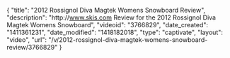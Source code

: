 {
    "title": "2012 Rossignol Diva Magtek Womens Snowboard Review",
    "description": "http:\/\/www.skis.com Review for the 2012 Rossignol Diva Magtek Womens Snowboard",
    "videoid": "3766829",
    "date_created": "1411361231",
    "date_modified": "1418182018",
    "type": "captivate",
    "layout": "video",
    "url": "\/v\/2012-rossignol-diva-magtek-womens-snowboard-review\/3766829"
}